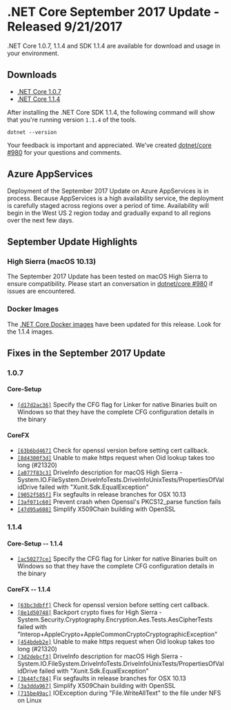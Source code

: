 # .NET Core September 2017 Update - Released 9/21/2017

.NET Core 1.0.7, 1.1.4 and SDK 1.1.4 are available for download and usage in your environment.

## Downloads

* [.NET Core 1.0.7](https://github.com/dotnet/core/blob/main/release-notes/download-archives/1.0.7-download.md)
* [.NET Core 1.1.4](https://github.com/dotnet/core/blob/main/release-notes/download-archives/1.1.4-download.md)

After installing the .NET Core SDK 1.1.4, the following command will show that you're running version `1.1.4` of the tools.

`dotnet --version`

Your feedback is important and appreciated. We've created [dotnet/core #980](https://github.com/dotnet/core/issues/980) for your questions and comments.

## Azure AppServices

Deployment of the September 2017 Update on Azure AppServices is in process. Because AppServices is a high availability service, the deployment is carefully staged across regions over a period of time. Availability will begin in the West US 2 region today and gradually expand to all regions over the next few days.

## September Update Highlights

### High Sierra (macOS 10.13)

The September 2017 Update has been tested on macOS High Sierra to ensure compatibility. Please start an conversation in [dotnet/core #980](https://github.com/dotnet/core/issues/980) if issues are encountered.

### Docker Images

The [.NET Core Docker images](https://hub.docker.com/r/microsoft/dotnet/) have been updated for this release. Look for the 1.1.4 images.

## Fixes in the September 2017 Update

### 1.0.7

#### Core-Setup

* [`[d17d2ac36]`](https://github.com/dotnet/core-setup/pull/2642/commits/d17d2ac36d5682a8f2cb558541e8daaf2dacde65) Specify the CFG flag for Linker for native Binaries built on Windows so that they have the complete CFG configuration details in the binary

#### CoreFX

* [`[63b6bd467]`](https://github.com/dotnet/corefx/pull/21069/commits/63b6bd4676ec3ccb841233c6d808ce99216123e6) Check for openssl version before setting cert callback.
* [`[8d4300f3d]`](https://github.com/dotnet/corefx/pull/21989/commits/8d4300f3ddb25b79b055d42379c48f28a13cb80e) Unable to make https request when Oid lookup takes too long (#21320)
* [`[a077f83c3]`](https://github.com/dotnet/corefx/pull/23060/commits/a077f83c33ac9db70e98cc4c0798bce0b9e57c30) DriveInfo description for macOS High Sierra - System.IO.FileSystem.DriveInfoTests.DriveInfoUnixTests/PropertiesOfValidDrive failed with "Xunit.Sdk.EqualException"
* [`[9052f585f]`](https://github.com/dotnet/corefx/pull/23067/commits/9052f585fd0582d8187a7e0a0cf2f84f172322be) Fix segfaults in release branches for OSX 10.13
* [`[3af071c60]`](https://github.com/dotnet/corefx/pull/23219/commits/3af071c6033b4c9fd62fd088bb086c11fc5946cd) Prevent crash when Openssl's PKCS12_parse function fails
* [`[47d95a608]`](https://github.com/dotnet/corefx/pull/23232/commits/47d95a608513cefd1d91f417857f63101e5a5330) Simplify X509Chain building with OpenSSL

### 1.1.4

#### Core-Setup -- 1.1.4

* [`[ac50277ce]`](https://github.com/dotnet/core-setup/pull/2643/commits/ac50277ce60b94b08a59bf6495a80cbb4848c537) Specify the CFG flag for Linker for native Binaries built on Windows so that they have the complete CFG configuration details in the binary

#### CoreFX -- 1.1.4

* [`[63bc3dbff]`](https://github.com/dotnet/corefx/pull/21071/commits/63bc3dbff7754dc225efdb1c392ec0af8c405a5a) Check for openssl version before setting cert callback.
* [`[8e1d50748]`](https://github.com/dotnet/corefx/pull/21737/commits/8e1d507481334132d17aad913b3f8aebdefb5c9e) Backport crypto fixes for High Sierra - System.Security.Cryptography.Encryption.Aes.Tests.AesCipherTests failed with "Interop+AppleCrypto+AppleCommonCryptoCryptographicException"
* [`[454bdeb2e]`](https://github.com/dotnet/corefx/pull/21987/commits/454bdeb2ef477344b8626307892f442bff2a3106) Unable to make https request when Oid lookup takes too long (#21320)
* [`[3d2debcf3]`](https://github.com/dotnet/corefx/pull/23083/commits/3d2debcf3f4fb7ce06f58c0b617348835e9036c8) DriveInfo description for macOS High Sierra - System.IO.FileSystem.DriveInfoTests.DriveInfoUnixTests/PropertiesOfValidDrive failed with "Xunit.Sdk.EqualException"
* [`[3b44fcf84]`](https://github.com/dotnet/corefx/pull/23064/commits/3b44fcf8469dd78267387bc774880a6c6e3b563e) Fix segfaults in release branches for OSX 10.13
* [`[3a3dda967]`](https://github.com/dotnet/corefx/pull/23218/commits/3a3dda967fbebd3d1b58bd7917be277152388fff) Simplify X509Chain building with OpenSSL
* [`[715be49ac]`](https://github.com/dotnet/corefx/pull/23235/commits/715be49ac9595c911508f831469a96bc5d2a8591) IOException during "File.WriteAllText" to the file under NFS on Linux
